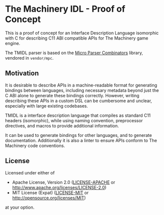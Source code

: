 # The Machinery IDL - Proof of Concept

This is a proof of concept for an Interface Description Language isomorphic with C for describing
C11 ABI compatible APIs for The Machinery game engine.

The TMIDL parser is based on the [Micro Parser Combinators](https://github.com/orangeduck/mpc)
library, vendored in `vendor/mpc`.

## Motivation

It is desirable to describe APIs in a machine-readable format for generating bindings between
languages, including necessary metadata beyond just the C ABI alone to generate these bindings
correctly.
However, writing describing these APIs in a custom DSL can be cumbersome and unclear, especially
with large existing codebases.

TMIDL is a interface description language that compiles as standard C11 headers (isomorphic), while
using naming convention, preprocessor directives, and macros to provide additional information.

It can be used to generate bindings for other languages, and to generate documentation.
Additionally it is also a linter to ensure APIs conform to The Machinery code conventions.

## License

Licensed under either of

- Apache License, Version 2.0 ([LICENSE-APACHE](LICENSE-APACHE) or http://www.apache.org/licenses/LICENSE-2.0)
- MIT License (Expat) ([LICENSE-MIT](LICENSE-MIT) or http://opensource.org/licenses/MIT)

at your option.
